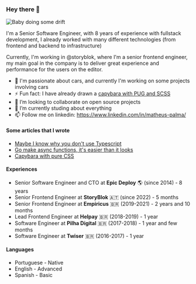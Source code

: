 ### Hey there 👋

![Baby doing some drift](https://i.giphy.com/media/3ov9jWu7BuHufyLs7m/giphy.webp)

I'm a Senior Software Engineer, with 8 years of experience with fullstack development, I already worked with many different technologies (from frontend and backend to infrastructure)

Currently, I'm working in @storyblok, where I'm a senior frontend engineer, my main goal in the company is to deliver great experience and performance for the users on the editor.

- 🚗 I'm passionate about cars, and currently I'm working on some projects involving cars
- ⚡ Fun fact: I have already drawn a [capybara with PUG and SCSS](https://codepen.io/mmatheuspalma/pen/ooOQvZ)
- 👯 I’m looking to collaborate on open source projects
- 🌱 I’m currently studing about everything
- 📫 Follow me on linkedin: https://www.linkedin.com/in/matheus-palma/

#### Some articles that I wrote
- [Maybe I know why you don't use Typescript](https://medium.com/empiricustech/talvez-eu-saiba-porque-voc%C3%AA-ainda-n%C3%A3o-usa-typescript-ec92c1a8bf53)
- [Go make async functions, it's easier than it looks](https://dev.to/mmatheuspalma/go-make-async-use-cases-for-async-functions-3lbn)
- [Capybara with pure CSS](https://dev.to/mmatheuspalma/capybara-with-pure-css-c12)

#### Experiences
- Senior Software Engineer and CTO at <b>Epic Deploy</b> 🌎 (since 2014) - 8 years
- Senior Frontend Engineer at <b>StoryBlok</b> 🇦🇹 (since 2022) - 5 months
- Senior Frontend Engineer at <b>Empiricus</b> 🇧🇷 (2019-2021) - 2 years and 10 months
- Lead Frontend Engineer at <b>Helpay</b> 🇧🇷 (2018-2019) - 1 year
- Software Engineer at <b>Pilha Digital</b> 🇧🇷 (2017-2018) - 1 year and few months
- Software Engineer at <b>Twiser</b> 🇧🇷 (2016-2017) - 1 year

#### Languages
- Portuguese - Native
- English - Advanced
- Spanish - Basic

<!--
**mmatheuspalma/mmatheuspalma** is a ✨ _special_ ✨ repository because its `README.md` (this file) appears on your GitHub profile.

Here are some ideas to get you started:

- 🔭 I’m currently working on ...
- 🌱 I’m currently learning ...
- 👯 I’m looking to collaborate on ...
- 🤔 I’m looking for help with ...
- 💬 Ask me about ...
- 📫 How to reach me: ...
- 😄 Pronouns: ...
- ⚡ Fun fact: ...
-->
